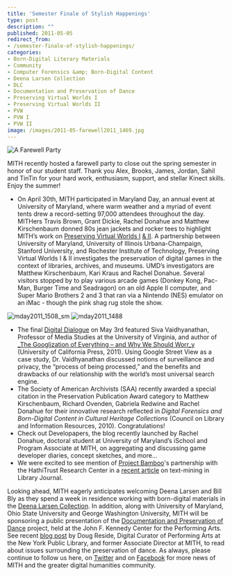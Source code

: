 ```yaml
---
title: 'Semester Finale of Stylish Happenings'
type: post
description: ""
published: 2011-05-05
redirect_from: 
- /semester-finale-of-stylish-happenings/
categories:
- Born-Digital Literary Materials
- Community
- Computer Forensics &amp; Born-Digital Content
- Deena Larsen Collection
- DLC
- Documentation and Preservation of Dance
- Preserving Virtual Worlds I
- Preserving Virtual Worlds II
- PVW
- PVW I
- PVW II
image: /images/2011-05-farewell2011_1469.jpg
---
```

![A Farewell Party](/images/2011-05-farewell2011_1469.jpg)

MITH recently hosted a farewell party to close out the spring semester in honor of our student staff. Thank you Alex, Brooks, James, Jordan, Sahil and TinTin for your hard work, enthusiasm, support, and stellar Kinect skills. Enjoy the summer!

- On April 30th, MITH participated in Maryland Day, an annual event at University of Maryland, where warm weather and a myriad of event tents drew a record-setting 97,000 attendees throughout the day. MITHers Travis Brown, Grant Dickie, Rachel Donahue and Matthew Kirschenbaum donned 80s jean jackets and rocker tees to highlight MITH’s work on [Preserving Virtual Worlds I](http://mith.umd.edu/research/pvwi/) [& II](http://mith.umd.edu/research/pvwii/). A partnership between University of Maryland, University of Illinois Urbana-Champaign, Stanford University, and Rochester Institute of Technology, Preserving Virtual Worlds I & II investigates the preservation of digital games in the context of libraries, archives, and museums. UMD’s investigators are Matthew Kirschenbaum, Kari Kraus and Rachel Donahue. Several visitors stopped by to play various arcade games (Donkey Kong, Pac-Man, Burger Time and Seadragon) on an old Apple II computer, and Super Mario Brothers 2 and 3 that ran via a Nintendo (NES) emulator on an iMac - though the pink shag rug stole the show.

![mday2011_1508_sm](/images/2011-05-mday2011_1508_sm.jpg) ![mday2011_1488](/images/2011-05-mday2011_1488-300x200.jpg)

- The final [Digital Dialogue](http://mith.umd.edu/digital-dialogues/) on May 3rd featured Siva Vaidhyanathan, Professor of Media Studies at the University of Virginia, and author of [\_The Googlization of Everything – and Why We Should Worr_y](http://mith.umd.edu/53-mith-digital-dialogue-siva-vaidhyanathan-the-googlization-of-surveillance/) (University of California Press, 2011). Using Google Street View as a case study, Dr. Vaidhyanathan discussed notions of surveillance and privacy, the “process of being processed,” and the benefits and drawbacks of our relationship with the world’s most universal search engine.
- The Society of American Archivists (SAA) recently awarded a special citation in the Preservation Publication Award category to Matthew Kirschenbaum, Richard Ovenden, Gabriela Redwine and Rachel Donahue for their innovative research reflected in _Digital Forensics and Born-Digital Content in Cultural Heritage Collections_ (Council on Library and Information Resources, 2010). Congratulations!
- Check out Developapers, the blog recently launched by Rachel Donahue, doctoral student at University of Maryland’s iSchool and Program Associate at MITH, on aggregating and discussing game developer diaries, concept sketches, and more…
- We were excited to see mention of [Project Bamboo](http://www.projectbamboo.org)'s partnership with the HathiTrust Research Center in a [recent article](http://web.archive.org/web/20120830150830/http://www.libraryjournal.com/lj/communityacademiclibraries/890376-419/text-mining_ahead_hathitrust_research_.html.csp) on text-mining in Library Journal.

Looking ahead, MITH eagerly anticipates welcoming Deena Larsen and Bill Bly as they spend a week in residence working with born-digital materials in the [Deena Larsen Collection](http://mith.umd.edu/research/deena-larsen-collection/). In addition, along with University of Maryland, Ohio State University and George Washington University, MITH will be sponsoring a public presentation of the [Documentation and Preservation of Dance](http://mith.umd.edu/research/the-documentation-and-preservation-of-dance/) project, held at the John F. Kennedy Center for the Performing Arts. See recent [blog post](http://www.nypl.org/blog/2011/05/02/how-can-we-know-dancer-from-dance) by Doug Reside, Digital Curator of Performing Arts at the New York Public Library, and former Associate Director at MITH, to read about issues surrounding the preservation of dance. As always, please continue to follow us here, on [Twitter](https://twitter.com/umd_mith) and on [Facebook](https://www.facebook.com/UMD.MITH) for more news of MITH and the greater digital humanities community.
